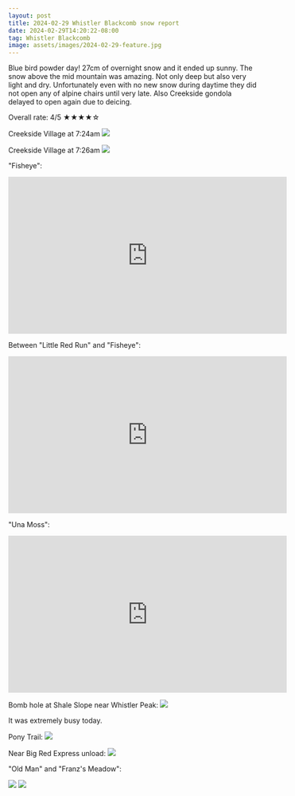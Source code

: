 ```yaml
---
layout: post
title: 2024-02-29 Whistler Blackcomb snow report
date: 2024-02-29T14:20:22-08:00
tag: Whistler Blackcomb
image: assets/images/2024-02-29-feature.jpg
---
```


Blue bird powder day! 27cm of overnight snow and it ended up sunny. The snow above the mid mountain was amazing. Not only deep but also very light and dry. Unfortunately even with no new snow during daytime they did not open any of alpine chairs until very late. Also Creekside gondola delayed to open again due to deicing.

Overall rate: 4/5 ★★★★☆

Creekside Village at 7:24am
![](/assets/images/2024-02-29-724am.jpg)

Creekside Village at 7:26am
![](/assets/images/2024-02-29-726am.jpg)

"Fisheye":
<iframe width="560" height="315" src="https://www.youtube.com/embed/-zbtItNSTI4?si=B3CQSHyYALqnTlZy&hl=en" title="YouTube video player" frameborder="0" allow="accelerometer; autoplay; clipboard-write; encrypted-media; gyroscope; picture-in-picture; web-share" allowfullscreen></iframe>

Between "Little Red Run" and "Fisheye":
<iframe width="560" height="315" src="https://www.youtube.com/embed/2tegpzHlBIg?si=B3CQSHyYALqnTlZy&hl=en" title="YouTube video player" frameborder="0" allow="accelerometer; autoplay; clipboard-write; encrypted-media; gyroscope; picture-in-picture; web-share" allowfullscreen></iframe>

"Una Moss":
<iframe width="560" height="315" src="https://www.youtube.com/embed/OHpccOb_xkY?si=B3CQSHyYALqnTlZy&hl=en" title="YouTube video player" frameborder="0" allow="accelerometer; autoplay; clipboard-write; encrypted-media; gyroscope; picture-in-picture; web-share" allowfullscreen></iframe>

Bomb hole at Shale Slope near Whistler Peak:
![](/assets/images/2024-02-29-bomb-hole-at-shale-slope.jpg)

It was extremely busy today.

Pony Trail:
![](/assets/images/2024-02-29-pony-trail.jpg)

Near Big Red Express unload:
![](/assets/images/2024-02-29-big-red-express.jpg)

"Old Man" and "Franz's Meadow":

![](/assets/images/2024-02-29-old-man-franzs-meadow.jpg)
![](/assets/images/2024-02-29-old-man-franzs-meadow-2.jpg)
